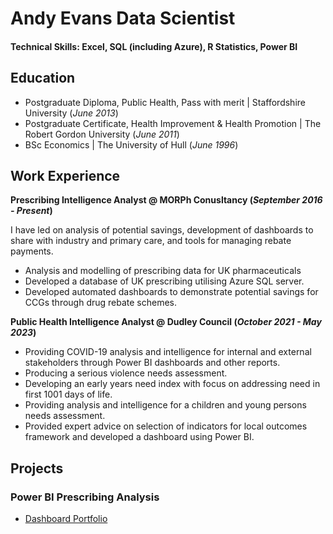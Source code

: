 # Andy Evans Data Scientist

#### Technical Skills: Excel, SQL (including Azure), R Statistics, Power BI

## Education
- Postgraduate Diploma, Public Health, Pass with merit | Staffordshire University (_June 2013_)								       		
- Postgraduate Certificate, Health Improvement & Health Promotion	| The Robert Gordon University (_June 2011_)	 			        		
- BSc Economics | The University of Hull (_June 1996_)

## Work Experience
**Prescribing Intelligence Analyst @ MORPh Conusltancy (_September 2016 - Present_)**

I have led on analysis of potential savings, development of dashboards to share with industry and primary care, and tools for managing rebate payments.

-	Analysis and modelling of prescribing data for UK pharmaceuticals
-	Developed a database of UK prescribing utilising Azure SQL server.
-	Developed automated dashboards to demonstrate potential savings for CCGs through drug rebate schemes.


**Public Health Intelligence Analyst @ Dudley Council  (_October 2021 - May 2023_)**
-	Providing COVID-19 analysis and intelligence for internal and external stakeholders through Power BI dashboards and other reports.
-	Producing a serious violence needs assessment.
-	Developing an early years need index with focus on addressing need in first 1001 days of life.
-	Providing analysis and intelligence for a children and young persons needs assessment.
-	Provided expert advice on selection of indicators for local outcomes framework and developed a dashboard using Power BI.


## Projects
### Power BI Prescribing Analysis
- [Dashboard Portfolio](/Dashboard.html)
